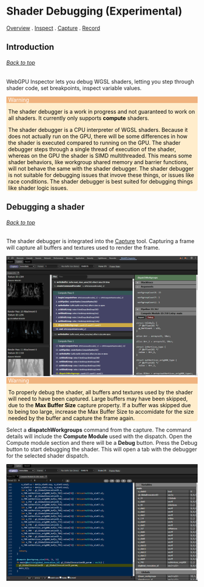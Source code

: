 # Shader Debugging (Experimental)
[Overview](../README.md) . [Inspect](inspect.md) . [Capture](capture.md) . [Record](record.md)

## Introduction
###### [Back to top](#capture)

WebGPU Inspector lets you debug WGSL shaders, letting you step through shader code, set breakpoints, 
inspect variable values.

<div style="background-color: #ffedcc; color: #000; border-radius: 5px;">
<div style="background-color: #f0b37e; color: #fff; padding-left: 5px; padding-right: 5px;">Warning</div>
<div style="padding-left: 5px; padding-right: 5px;">
<p>
The shader debugger is a work in progress and not guaranteed to work on all shaders. It currently only supports <b>compute</b> shaders.
</p>
<p>
The shader debugger is a CPU interpreter of WGSL shaders. Because it does not actually run on the GPU, there will be some differences in how the shader is executed compared to running on the GPU. The shader debugger steps through a single thread of execution of the shader, whereas on the GPU the shader is SIMD multithreaded. This means some shader behaviors, like workgroup shared memory and barrier functions, will not behave the same with the shader debugger. The shader debugger is not suitable for debugging issues that invove these things, or issues like race conditions. The shader debugger is best suited for debugging things like shader logic issues.
</p>
</div>
</div>

## Debugging a shader
###### [Back to top](#capture)

The shader debugger is integrated into the [Capture](capture.md) tool. Capturing a frame will capture all buffers and textures used to render the frame.

<a href="images/shader_debugger_capture.png">
<img src="images/shader_debugger_capture.png" style="width:800px">
</a>

<div style="background-color: #ffedcc; color: #000; border-radius: 5px;">
<div style="background-color: #f0b37e; color: #fff; padding-left: 5px; padding-right: 5px;">Warning</div>
<div style="padding-left: 5px; padding-right: 5px;">
<p>
To properly debug the shader, all buffers and textures used by the shader will need to have been captured. Large buffers may have been skipped, due to the <b>Max Buffer Size</b> capture property. If a buffer was skipped due to being too large, increase the Max Buffer Size to accomidate for the size needed by the buffer and capture the frame again.
</p>
</div>
</div>

Select a **dispatchWorkgroups** command from the capture. The command details will include the **Compute Module** used with the dispatch. Open the Compute module section and there will be a **Debug** button. Press the Debug button to start debugging the shader. This will open a tab with the debugger for the selected shader dispatch.

<a href="images/shader_debugger.png">
<img src="images/shader_debugger.png" style="width:800px">
</a>
